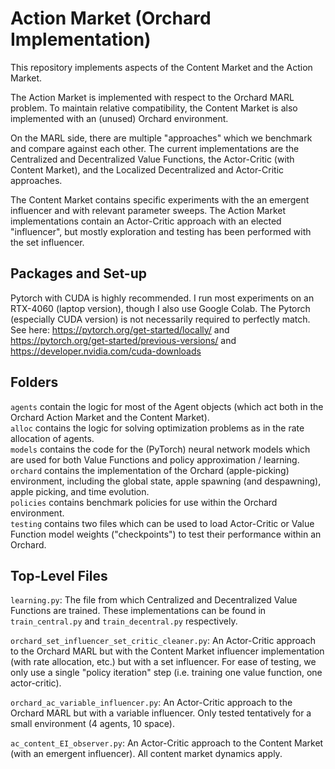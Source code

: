 # Action Market (Orchard Implementation)

This repository implements aspects of the Content Market and the Action Market. 

The Action Market is implemented with respect to the Orchard MARL problem. To maintain relative compatibility, the Content Market is also implemented with an (unused) Orchard environment. 

On the MARL side, there are multiple "approaches" which we benchmark and compare against each other. The current implementations are the Centralized and Decentralized Value Functions, the Actor-Critic (with Content Market), and the Localized Decentralized and Actor-Critic approaches.

The Content Market contains specific experiments with the an emergent influencer and with relevant parameter sweeps. The Action Market implementations contain an Actor-Critic approach with an elected "influencer", but mostly exploration and testing has been performed with the set influencer.

## Packages and Set-up 

Pytorch with CUDA is highly recommended. I run most experiments on an RTX-4060 (laptop version), though I also use Google Colab. The Pytorch (especially CUDA version) is not necessarily required to perfectly match. See here: https://pytorch.org/get-started/locally/ and https://pytorch.org/get-started/previous-versions/ and https://developer.nvidia.com/cuda-downloads

## Folders

`agents` contain the logic for most of the Agent objects (which act both in the Orchard Action Market and the Content Market).\
`alloc` contains the logic for solving optimization problems as in the rate allocation of agents.\
`models` contains the code for the (PyTorch) neural network models which are used for both Value Functions and policy approximation / learning.\
`orchard` contains the implementation of the Orchard (apple-picking) environment, including the global state, apple spawning (and despawning), apple picking, and time evolution.\
`policies` contains benchmark policies for use within the Orchard environment.\
`testing` contains two files which can be used to load Actor-Critic or Value Function model weights ("checkpoints") to test their performance within an Orchard. 

## Top-Level Files

`learning.py`: The file from which Centralized and Decentralized Value Functions are trained. These implementations can be found in `train_central.py` and `train_decentral.py` respectively.

`orchard_set_influencer_set_critic_cleaner.py`: An Actor-Critic approach to the Orchard MARL but with the Content Market influencer implementation (with rate allocation, etc.) but with a set influencer. For ease of testing, we only use a single "policy iteration" step (i.e. training one value function, one actor-critic).

`orchard_ac_variable_influencer.py`: An Actor-Critic approach to the Orchard MARL but with a variable influencer. Only tested tentatively for a small environment (4 agents, 10 space).

`ac_content_EI_observer.py`: An Actor-Critic approach to the Content Market (with an emergent influencer). All content market dynamics apply.

